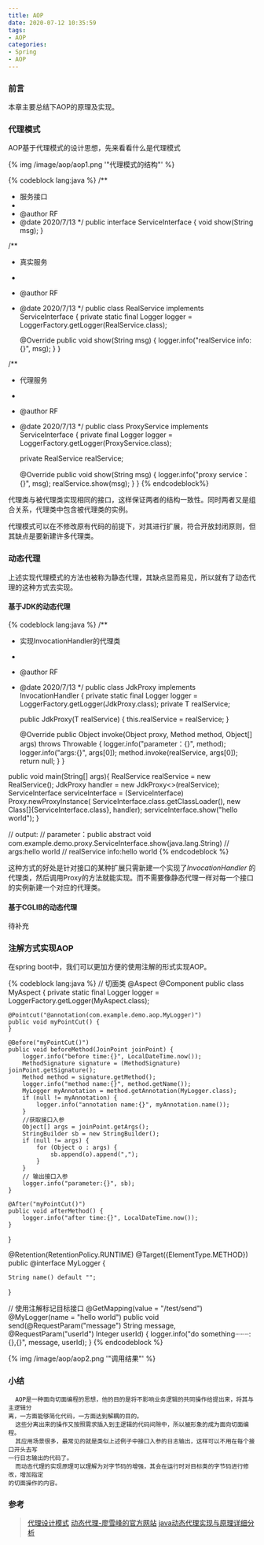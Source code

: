 ```yaml
---
title: AOP
date: 2020-07-12 10:35:59
tags:
- AOP
categories:
- Spring
- AOP
---
```


### 前言

  本章主要总结下AOP的原理及实现。
<!-- more -->

### 代理模式

  AOP基于代理模式的设计思想，先来看看什么是代理模式

{% img  /image/aop/aop1.png  '"代理模式的结构"' %}

{% codeblock lang:java %}
/**
 * 服务接口
 *
 * @author RF
 * @date 2020/7/13
 */
public interface ServiceInterface {
    void show(String msg);
}

/**
 * 真实服务
 *
 * @author RF
 * @date 2020/7/13
 */
public class RealService implements ServiceInterface {
    private static final Logger logger = LoggerFactory.getLogger(RealService.class);

    @Override
    public void show(String msg) {
        logger.info("realService info:{}", msg);
    }
}

/**
 * 代理服务
 *
 * @author RF
 * @date 2020/7/13
 */
public class ProxyService implements ServiceInterface {
    private final Logger logger = LoggerFactory.getLogger(ProxyService.class);

    private RealService realService;

    @Override
    public void show(String msg) {
        logger.info("proxy service：{}", msg);
        realService.show(msg);
    }
}
{% endcodeblock%}

  代理类与被代理类实现相同的接口，这样保证两者的结构一致性。同时两者又是组合关系，代理类中包含被代理类的实例。

  代理模式可以在不修改原有代码的前提下，对其进行扩展，符合开放封闭原则，但其缺点是要新建许多代理类。
  
### 动态代理

  上述实现代理模式的方法也被称为静态代理，其缺点显而易见，所以就有了动态代理的这种方式去实现。

#### 基于JDK的动态代理

{% codeblock lang:java %}
/**
 * 实现InvocationHandler的代理类
 *
 * @author RF
 * @date 2020/7/13
 */
public class JdkProxy<T> implements InvocationHandler {
    private static final Logger logger = LoggerFactory.getLogger(JdkProxy.class);
    private T realService;

    public JdkProxy(T realService) {
        this.realService = realService;
    }

    @Override
    public Object invoke(Object proxy, Method method, Object[] args) throws Throwable {
        logger.info("parameter：{}", method);
        logger.info("args:{}", args[0]);
        method.invoke(realService, args[0]);
        return null;
    }
}

public void main(String[] args){
    RealService realService = new RealService();
    JdkProxy<RealService> handler = new JdkProxy<>(realService);
    ServiceInterface serviceInterface = (ServiceInterface) Proxy.newProxyInstance(
            ServiceInterface.class.getClassLoader(),
            new Class[]{ServiceInterface.class},
            handler);
    serviceInterface.show("hello world");
}

// output:
// parameter：public abstract void com.example.demo.proxy.ServiceInterface.show(java.lang.String)
// args:hello world
// realService info:hello world
{% endcodeblock %}

  这种方式的好处是针对接口的某种扩展只需新建一个实现了*InvocationHandler* 的代理类，然后调用Proxy的方法就能实现。而不需要像静态代理一样对每一个接口的实例新建一个对应的代理类。

#### 基于CGLIB的动态代理
  
  待补充


### 注解方式实现AOP

  在spring boot中，我们可以更加方便的使用注解的形式实现AOP。

{% codeblock lang:java %}
// 切面类
@Aspect
@Component
public class MyAspect {
    private static final Logger logger = LoggerFactory.getLogger(MyAspect.class);

    @Pointcut("@annotation(com.example.demo.aop.MyLogger)")
    public void myPointCut() {
    }

    @Before("myPointCut()")
    public void beforeMethod(JoinPoint joinPoint) {
        logger.info("before time:{}", LocalDateTime.now());
        MethodSignature signature = (MethodSignature) joinPoint.getSignature();
        Method method = signature.getMethod();
        logger.info("method name:{}", method.getName());
        MyLogger myAnnotation = method.getAnnotation(MyLogger.class);
        if (null != myAnnotation) {
            logger.info("annotation name:{}", myAnnotation.name());
        }
        //获取接口入参
        Object[] args = joinPoint.getArgs();
        StringBuilder sb = new StringBuilder();
        if (null != args) {
            for (Object o : args) {
                sb.append(o).append(",");
            }
        }
        // 输出接口入参
        logger.info("parameter:{}", sb);
    }

    @After("myPointCut()")
    public void afterMethod() {
        logger.info("after time:{}", LocalDateTime.now());
    }
}

@Retention(RetentionPolicy.RUNTIME)
@Target({ElementType.METHOD})
public @interface MyLogger {

    String name() default "";
}

// 使用注解标记目标接口
@GetMapping(value = "/test/send")
@MyLogger(name = "hello world")
public void send(@RequestParam("message") String message,
                 @RequestParam("userId") Integer userId) {
    logger.info("do something·······:{},{}", message, userId);
}
{% endcodeblock %}

{% img /image/aop/aop2.png '"调用结果"' %}

### 小结

      AOP是一种面向切面编程的思想，他的目的是将不影响业务逻辑的共同操作给提出来，将其与主逻辑分
    离，一方面能够简化代码，一方面达到解耦的目的。
      这些分离出来的操作又按照需求插入到主逻辑的代码间隙中，所以被形象的成为面向切面编程。
      其应用场景很多，最常见的就是类似上述例子中接口入参的日志输出，这样可以不用在每个接口开头去写
    一行日志输出的代码了。
      而动态代理的实现原理可以理解为对字节码的增强，其会在运行时对目标类的字节码进行修改，增加指定
    的切面操作的内容。

### 参考

>  [代理设计模式](https://refactoringguru.cn/design-patterns/proxy)
>  [动态代理-廖雪峰的官方网站](https://www.liaoxuefeng.com/wiki/1252599548343744/1264804593397984#0)
>  [java动态代理实现与原理详细分析](https://www.cnblogs.com/gonjan-blog/p/6685611.html)
